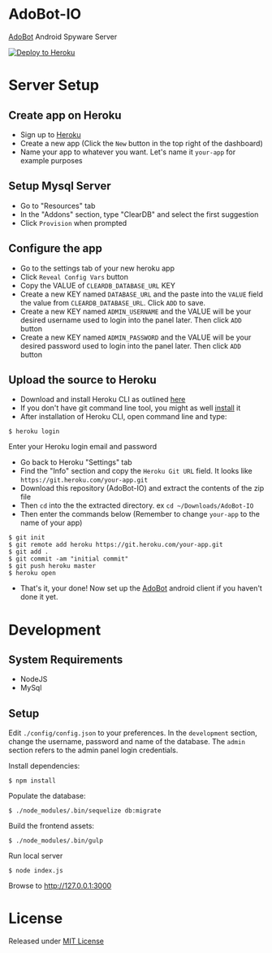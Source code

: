 # AdoBot-IO
[AdoBot](https://github.com/adonespitogo/AdoBot) Android Spyware Server

[![Deploy to Heroku](https://www.herokucdn.com/deploy/button.png)](https://heroku.com/deploy?template=https://github.com/kathan565/AdoBot-IO)

# Server Setup

## Create app on Heroku
 - Sign up to [Heroku](http://heroku.com) 
 - Create a new app (Click the `New` button in the top right of the dashboard)
 - Name your app to whatever you want. Let's name it `your-app` for example purposes
 
## Setup Mysql Server
 - Go to "Resources" tab
 - In the "Addons" section, type "ClearDB" and select the first suggestion
 - Click `Provision` when prompted
 
## Configure the app
 - Go to the settings tab of your new heroku app
 - Click `Reveal Config Vars` button
 - Copy the VALUE of `CLEARDB_DATABASE_URL` KEY
 - Create a new KEY named `DATABASE_URL` and the paste into the `VALUE` field the value from `CLEARDB_DATABASE_URL`. Click `ADD` to save.
 - Create a new KEY named `ADMIN_USERNAME` and the VALUE will be your desired username used to login into the panel later. Then click `ADD` button
 - Create a new KEY named `ADMIN_PASSWORD` and the VALUE will be your desired password used to login into the panel later. Then click `ADD` button

## Upload the source to Heroku
 - Download and install Heroku CLI as outlined [here](https://devcenter.heroku.com/articles/heroku-command-line)
 - If you don't have git command line tool, you might as well [install](https://git-scm.com/downloads) it
 - After installation of Heroku CLI, open command line and type:
```
$ heroku login
```
   Enter your Heroku login email and password
 - Go back to Heroku "Settings" tab
 - Find the "Info" section and copy the `Heroku Git URL` field. It looks like `https://git.heroku.com/your-app.git`
 - Download this repository (AdoBot-IO) and extract the contents of the zip file
 - Then `cd` into the the extracted directory. ex `cd ~/Downloads/AdoBot-IO`
 - Then enter the commands below (Remember to change `your-app` to the name of your app)
```
$ git init
$ git remote add heroku https://git.heroku.com/your-app.git
$ git add .
$ git commit -am "initial commit"
$ git push heroku master
$ heroku open
```
  - That's it, your  done! Now set up the [AdoBot](https://github.com/adonespitogo/AdoBot) android client if you haven't done it yet.

# Development

## System Requirements

- NodeJS
- MySql

## Setup

Edit `./config/config.json` to your preferences. In the `development` section, change the username, password and name of the database. The `admin` section refers to the admin panel login credentials.

Install dependencies:

```
$ npm install
```
Populate the database:
```
$ ./node_modules/.bin/sequelize db:migrate
```
Build the frontend assets:
```
$ ./node_modules/.bin/gulp
```
Run local server
```
$ node index.js
```
Browse to http://127.0.0.1:3000

# License

Released under [MIT License](./MIT-License.txt)


